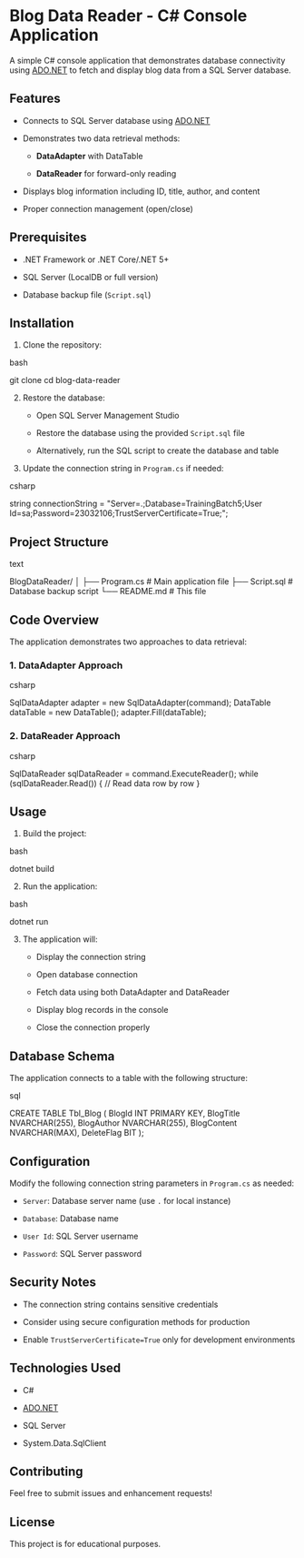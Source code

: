 ﻿
# Blog Data Reader - C# Console Application

A simple C# console application that demonstrates database connectivity using [ADO.NET](https://ado.net/) to fetch and display blog data from a SQL Server database.

## Features

-   Connects to SQL Server database using [ADO.NET](https://ado.net/)
    
-   Demonstrates two data retrieval methods:
    
    -   **DataAdapter** with DataTable
        
    -   **DataReader** for forward-only reading
        
-   Displays blog information including ID, title, author, and content
    
-   Proper connection management (open/close)
    

## Prerequisites

-   .NET Framework or .NET Core/.NET 5+
    
-   SQL Server (LocalDB or full version)
    
-   Database backup file (`Script.sql`)
    

## Installation

1.  Clone the repository:
    

bash

git clone <repository-url>
cd blog-data-reader

2.  Restore the database:
    
    -   Open SQL Server Management Studio
        
    -   Restore the database using the provided `Script.sql` file
        
    -   Alternatively, run the SQL script to create the database and table
        
3.  Update the connection string in `Program.cs` if needed:
    

csharp

string connectionString = "Server=.;Database=TrainingBatch5;User Id=sa;Password=23032106;TrustServerCertificate=True;";

## Project Structure

text

BlogDataReader/
│
├── Program.cs                 # Main application file
├── Script.sql                 # Database backup script
└── README.md                  # This file

## Code Overview

The application demonstrates two approaches to data retrieval:

### 1. DataAdapter Approach

csharp

SqlDataAdapter adapter = new SqlDataAdapter(command);
DataTable dataTable = new DataTable();
adapter.Fill(dataTable);

### 2. DataReader Approach

csharp

SqlDataReader sqlDataReader = command.ExecuteReader();
while (sqlDataReader.Read())
{
    // Read data row by row
}

## Usage

1.  Build the project:
    

bash

dotnet build

2.  Run the application:
    

bash

dotnet run

3.  The application will:
    
    -   Display the connection string
        
    -   Open database connection
        
    -   Fetch data using both DataAdapter and DataReader
        
    -   Display blog records in the console
        
    -   Close the connection properly
        

## Database Schema

The application connects to a table with the following structure:

sql

CREATE TABLE Tbl_Blog (
    BlogId INT PRIMARY KEY,
    BlogTitle NVARCHAR(255),
    BlogAuthor NVARCHAR(255),
    BlogContent NVARCHAR(MAX),
    DeleteFlag BIT
);

## Configuration

Modify the following connection string parameters in `Program.cs` as needed:

-   `Server`: Database server name (use `.` for local instance)
    
-   `Database`: Database name
    
-   `User Id`: SQL Server username
    
-   `Password`: SQL Server password
    

## Security Notes

-   The connection string contains sensitive credentials
    
-   Consider using secure configuration methods for production
    
-   Enable `TrustServerCertificate=True` only for development environments
    

## Technologies Used

-   C#
    
-   [ADO.NET](https://ado.net/)
    
-   SQL Server
    
-   System.Data.SqlClient
    

## Contributing

Feel free to submit issues and enhancement requests!

## License

This project is for educational purposes.